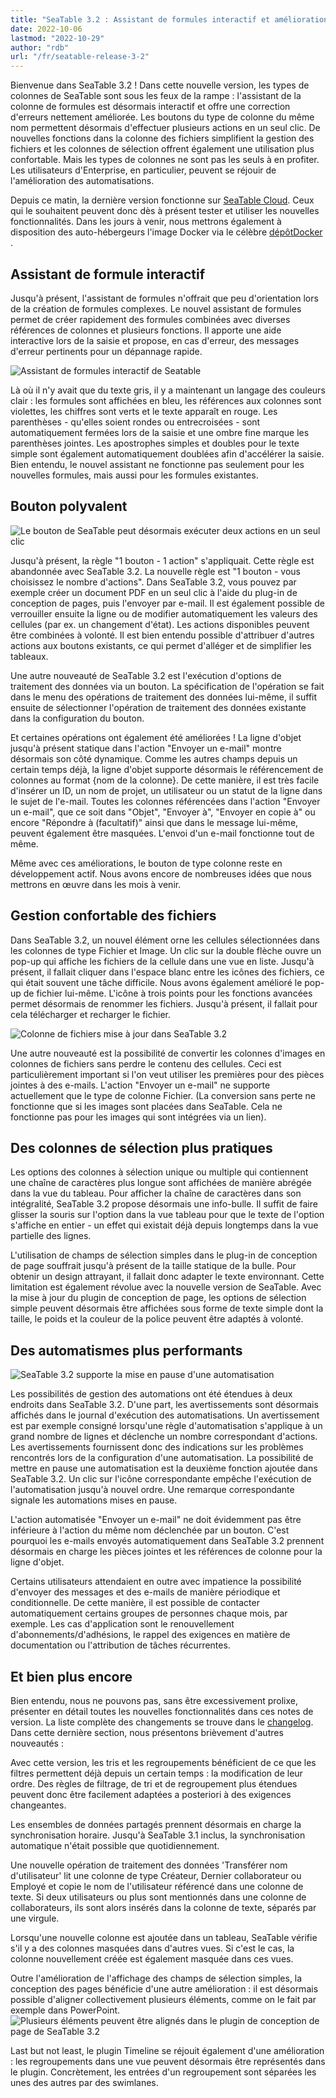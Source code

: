 ```yaml
---
title: "SeaTable 3.2 : Assistant de formules interactif et amélioration des types de colonnes"
date: 2022-10-06
lastmod: "2022-10-29"
author: "rdb"
url: "/fr/seatable-release-3-2"
---
```


Bienvenue dans SeaTable 3.2 ! Dans cette nouvelle version, les types de colonnes de SeaTable sont sous les feux de la rampe : l'assistant de la colonne de formules est désormais interactif et offre une correction d'erreurs nettement améliorée. Les boutons du type de colonne du même nom permettent désormais d'effectuer plusieurs actions en un seul clic. De nouvelles fonctions dans la colonne des fichiers simplifient la gestion des fichiers et les colonnes de sélection offrent également une utilisation plus confortable. Mais les types de colonnes ne sont pas les seuls à en profiter. Les utilisateurs d'Enterprise, en particulier, peuvent se réjouir de l'amélioration des automatisations.

Depuis ce matin, la dernière version fonctionne sur [SeaTable Cloud](https://cloud.seatable.io). Ceux qui le souhaitent peuvent donc dès à présent tester et utiliser les nouvelles fonctionnalités. Dans les jours à venir, nous mettrons également à disposition des auto-hébergeurs l'image Docker via le célèbre [dépôtDocker](https://hub.docker.com/r/seatable/seatable-enterprise/tags) .

## Assistant de formule interactif

Jusqu'à présent, l'assistant de formules n'offrait que peu d'orientation lors de la création de formules complexes. Le nouvel assistant de formules permet de créer rapidement des formules combinées avec diverses références de colonnes et plusieurs fonctions. Il apporte une aide interactive lors de la saisie et propose, en cas d'erreur, des messages d'erreur pertinents pour un dépannage rapide.

![Assistant de formules interactif de Seatable](https://seatable.io/wp-content/uploads/2022/10/SeaTable3.2_FormulaWizard.png)

Là où il n'y avait que du texte gris, il y a maintenant un langage des couleurs clair : les formules sont affichées en bleu, les références aux colonnes sont violettes, les chiffres sont verts et le texte apparaît en rouge. Les parenthèses - qu'elles soient rondes ou entrecroisées - sont automatiquement fermées lors de la saisie et une ombre fine marque les parenthèses jointes. Les apostrophes simples et doubles pour le texte simple sont également automatiquement doublées afin d'accélérer la saisie. Bien entendu, le nouvel assistant ne fonctionne pas seulement pour les nouvelles formules, mais aussi pour les formules existantes.

## Bouton polyvalent

![Le bouton de SeaTable peut désormais exécuter deux actions en un seul clic](https://seatable.io/wp-content/uploads/2022/10/SeaTable3.2_ButtonColumn.png)

Jusqu'à présent, la règle "1 bouton - 1 action" s'appliquait. Cette règle est abandonnée avec SeaTable 3.2. La nouvelle règle est "1 bouton - vous choisissez le nombre d'actions". Dans SeaTable 3.2, vous pouvez par exemple créer un document PDF en un seul clic à l'aide du plug-in de conception de pages, puis l'envoyer par e-mail. Il est également possible de verrouiller ensuite la ligne ou de modifier automatiquement les valeurs des cellules (par ex. un changement d'état). Les actions disponibles peuvent être combinées à volonté. Il est bien entendu possible d'attribuer d'autres actions aux boutons existants, ce qui permet d'alléger et de simplifier les tableaux.

Une autre nouveauté de SeaTable 3.2 est l'exécution d'options de traitement des données via un bouton. La spécification de l'opération se fait dans le menu des opérations de traitement des données lui-même, il suffit ensuite de sélectionner l'opération de traitement des données existante dans la configuration du bouton.

Et certaines opérations ont également été améliorées ! La ligne d'objet jusqu'à présent statique dans l'action "Envoyer un e-mail" montre désormais son côté dynamique. Comme les autres champs depuis un certain temps déjà, la ligne d'objet supporte désormais le référencement de colonnes au format {nom de la colonne}. De cette manière, il est très facile d'insérer un ID, un nom de projet, un utilisateur ou un statut de la ligne dans le sujet de l'e-mail. Toutes les colonnes référencées dans l'action "Envoyer un e-mail", que ce soit dans "Objet", "Envoyer à", "Envoyer en copie à" ou encore "Répondre à (facultatif)" ainsi que dans le message lui-même, peuvent également être masquées. L'envoi d'un e-mail fonctionne tout de même.

Même avec ces améliorations, le bouton de type colonne reste en développement actif. Nous avons encore de nombreuses idées que nous mettrons en œuvre dans les mois à venir.

## Gestion confortable des fichiers

Dans SeaTable 3.2, un nouvel élément orne les cellules sélectionnées dans les colonnes de type Fichier et Image. Un clic sur la double flèche ouvre un pop-up qui affiche les fichiers de la cellule dans une vue en liste. Jusqu'à présent, il fallait cliquer dans l'espace blanc entre les icônes des fichiers, ce qui était souvent une tâche difficile. Nous avons également amélioré le pop-up de fichier lui-même. L'icône à trois points pour les fonctions avancées permet désormais de renommer les fichiers. Jusqu'à présent, il fallait pour cela télécharger et recharger le fichier.

![Colonne de fichiers mise à jour dans SeaTable 3.2](https://seatable.io/wp-content/uploads/2022/10/SeaTable3.2_FileColumn.png)

Une autre nouveauté est la possibilité de convertir les colonnes d'images en colonnes de fichiers sans perdre le contenu des cellules. Ceci est particulièrement important si l'on veut utiliser les premières pour des pièces jointes à des e-mails. L'action "Envoyer un e-mail" ne supporte actuellement que le type de colonne Fichier. (La conversion sans perte ne fonctionne que si les images sont placées dans SeaTable. Cela ne fonctionne pas pour les images qui sont intégrées via un lien).

## Des colonnes de sélection plus pratiques

Les options des colonnes à sélection unique ou multiple qui contiennent une chaîne de caractères plus longue sont affichées de manière abrégée dans la vue du tableau. Pour afficher la chaîne de caractères dans son intégralité, SeaTable 3.2 propose désormais une info-bulle. Il suffit de faire glisser la souris sur l'option dans la vue tableau pour que le texte de l'option s'affiche en entier - un effet qui existait déjà depuis longtemps dans la vue partielle des lignes.

L'utilisation de champs de sélection simples dans le plug-in de conception de page souffrait jusqu'à présent de la taille statique de la bulle. Pour obtenir un design attrayant, il fallait donc adapter le texte environnant. Cette limitation est également révolue avec la nouvelle version de SeaTable. Avec la mise à jour du plugin de conception de page, les options de sélection simple peuvent désormais être affichées sous forme de texte simple dont la taille, le poids et la couleur de la police peuvent être adaptés à volonté.

## Des automatismes plus performants

![SeaTable 3.2 supporte la mise en pause d'une automatisation](https://seatable.io/wp-content/uploads/2022/10/SeaTable3.2_PauseAutomations_400x361.png)

Les possibilités de gestion des automations ont été étendues à deux endroits dans SeaTable 3.2. D'une part, les avertissements sont désormais affichés dans le journal d'exécution des automatisations. Un avertissement est par exemple consigné lorsqu'une règle d'automatisation s'applique à un grand nombre de lignes et déclenche un nombre correspondant d'actions. Les avertissements fournissent donc des indications sur les problèmes rencontrés lors de la configuration d'une automatisation. La possibilité de mettre en pause une automatisation est la deuxième fonction ajoutée dans SeaTable 3.2. Un clic sur l'icône correspondante empêche l'exécution de l'automatisation jusqu'à nouvel ordre. Une remarque correspondante signale les automations mises en pause.

L'action automatisée "Envoyer un e-mail" ne doit évidemment pas être inférieure à l'action du même nom déclenchée par un bouton. C'est pourquoi les e-mails envoyés automatiquement dans SeaTable 3.2 prennent désormais en charge les pièces jointes et les références de colonne pour la ligne d'objet.

Certains utilisateurs attendaient en outre avec impatience la possibilité d'envoyer des messages et des e-mails de manière périodique et conditionnelle. De cette manière, il est possible de contacter automatiquement certains groupes de personnes chaque mois, par exemple. Les cas d'application sont le renouvellement d'abonnements/d'adhésions, le rappel des exigences en matière de documentation ou l'attribution de tâches récurrentes.

## Et bien plus encore

Bien entendu, nous ne pouvons pas, sans être excessivement prolixe, présenter en détail toutes les nouvelles fonctionnalités dans ces notes de version. La liste complète des changements se trouve dans le [changelog](https://seatable.io/fr/docs/changelog/version-3-2/). Dans cette dernière section, nous présentons brièvement d'autres nouveautés :

Avec cette version, les tris et les regroupements bénéficient de ce que les filtres permettent déjà depuis un certain temps : la modification de leur ordre. Des règles de filtrage, de tri et de regroupement plus étendues peuvent donc être facilement adaptées a posteriori à des exigences changeantes.

Les ensembles de données partagés prennent désormais en charge la synchronisation horaire. Jusqu'à SeaTable 3.1 inclus, la synchronisation automatique n'était possible que quotidiennement.

Une nouvelle opération de traitement des données 'Transférer nom d'utilisateur' lit une colonne de type Créateur, Dernier collaborateur ou Employé et copie le nom de l'utilisateur référencé dans une colonne de texte. Si deux utilisateurs ou plus sont mentionnés dans une colonne de collaborateurs, ils sont alors insérés dans la colonne de texte, séparés par une virgule.

Lorsqu'une nouvelle colonne est ajoutée dans un tableau, SeaTable vérifie s'il y a des colonnes masquées dans d'autres vues. Si c'est le cas, la colonne nouvellement créée est également masquée dans ces vues.

Outre l'amélioration de l'affichage des champs de sélection simples, la conception des pages bénéficie d'une autre amélioration : il est désormais possible d'aligner collectivement plusieurs éléments, comme on le fait par exemple dans PowerPoint.  
![Plusieurs éléments peuvent être alignés dans le plugin de conception de page de SeaTable 3.2](https://seatable.io/wp-content/uploads/2022/10/SeaTable3.2-ElementAlignment.png)

Last but not least, le plugin Timeline se réjouit également d'une amélioration : les regroupements dans une vue peuvent désormais être représentés dans le plugin. Concrètement, les entrées d'un regroupement sont séparées les unes des autres par des swimlanes.
